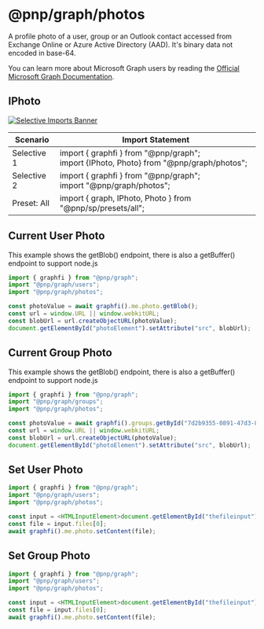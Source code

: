 # @pnp/graph/photos

A profile photo of a user, group or an Outlook contact accessed from Exchange Online or Azure Active Directory (AAD). It's binary data not encoded in base-64.

You can learn more about Microsoft Graph users by reading the [Official Microsoft Graph Documentation](https://docs.microsoft.com/en-us/graph/api/resources/user?view=graph-rest-1.0).

## IPhoto

[![Selective Imports Banner](https://img.shields.io/badge/Selective%20Imports-informational.svg)](../concepts/selective-imports.md)  

|Scenario|Import Statement|
|--|--|
|Selective 1|import { graphfi } from "@pnp/graph";<br />import {IPhoto, Photo} from "@pnp/graph/photos";|
|Selective 2|import { graphfi } from "@pnp/graph";<br />import "@pnp/graph/photos";|
|Preset: All|import { graph, IPhoto, Photo } from "@pnp/sp/presets/all";|

## Current User Photo

This example shows the getBlob() endpoint, there is also a getBuffer() endpoint to support node.js

```TypeScript
import { graphfi } from "@pnp/graph";
import "@pnp/graph/users";
import "@pnp/graph/photos";

const photoValue = await graphfi().me.photo.getBlob();
const url = window.URL || window.webkitURL;
const blobUrl = url.createObjectURL(photoValue);
document.getElementById("photoElement").setAttribute("src", blobUrl);
```

## Current Group Photo

This example shows the getBlob() endpoint, there is also a getBuffer() endpoint to support node.js

```TypeScript
import { graphfi } from "@pnp/graph";
import "@pnp/graph/groups";
import "@pnp/graph/photos";

const photoValue = await graphfi().groups.getById("7d2b9355-0891-47d3-84c8-bf2cd9c62177").photo.getBlob();
const url = window.URL || window.webkitURL;
const blobUrl = url.createObjectURL(photoValue);
document.getElementById("photoElement").setAttribute("src", blobUrl);
```

## Set User Photo

```TypeScript
import { graphfi } from "@pnp/graph";
import "@pnp/graph/users";
import "@pnp/graph/photos";

const input = <HTMLInputElement>document.getElementById("thefileinput");
const file = input.files[0];
await graphfi().me.photo.setContent(file);
```

## Set Group Photo

```TypeScript
import { graphfi } from "@pnp/graph";
import "@pnp/graph/users";
import "@pnp/graph/photos";

const input = <HTMLInputElement>document.getElementById("thefileinput");
const file = input.files[0];
await graphfi().me.photo.setContent(file);
```
